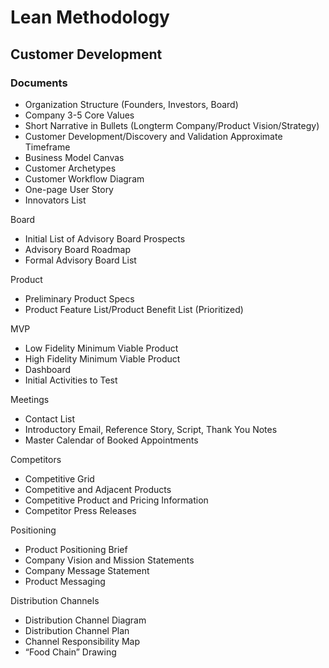 # Lean Methodology

## Customer Development

### Documents

* Organization Structure (Founders, Investors, Board)
* Company 3-5 Core Values
* Short Narrative in Bullets (Longterm Company/Product Vision/Strategy)
* Customer Development/Discovery and Validation Approximate Timeframe
* Business Model Canvas
* Customer Archetypes
* Customer Workflow Diagram 
* One-page User Story
* Innovators List

Board
* Initial List of Advisory Board Prospects
* Advisory Board Roadmap
* Formal Advisory Board List

Product
* Preliminary Product Specs 
* Product Feature List/Product Benefit List (Prioritized)

MVP
* Low Fidelity Minimum Viable Product
* High Fidelity Minimum Viable Product
* Dashboard
* Initial Activities to Test

Meetings
* Contact List
* Introductory Email, Reference Story, Script, Thank You Notes
* Master Calendar of Booked Appointments

Competitors
* Competitive Grid
* Competitive and Adjacent Products
* Competitive Product and Pricing Information
* Competitor Press Releases

Positioning
* Product Positioning Brief
* Company Vision and Mission Statements
* Company Message Statement 
* Product Messaging

Distribution Channels
* Distribution Channel Diagram
* Distribution Channel Plan
* Channel Responsibility Map
* “Food Chain” Drawing
